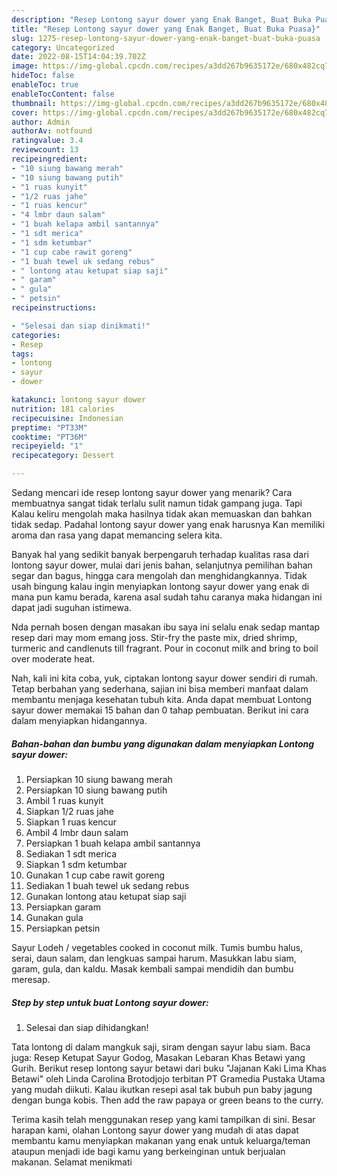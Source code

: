 ```yaml
---
description: "Resep Lontong sayur dower yang Enak Banget, Buat Buka Puasa}"
title: "Resep Lontong sayur dower yang Enak Banget, Buat Buka Puasa}"
slug: 1275-resep-lontong-sayur-dower-yang-enak-banget-buat-buka-puasa
category: Uncategorized
date: 2022-08-15T14:04:39.702Z
image: https://img-global.cpcdn.com/recipes/a3dd267b9635172e/680x482cq70/lontong-sayur-dower-foto-resep-utama.jpg
hideToc: false
enableToc: true
enableTocContent: false
thumbnail: https://img-global.cpcdn.com/recipes/a3dd267b9635172e/680x482cq70/lontong-sayur-dower-foto-resep-utama.jpg
cover: https://img-global.cpcdn.com/recipes/a3dd267b9635172e/680x482cq70/lontong-sayur-dower-foto-resep-utama.jpg
author: Admin
authorAv: notfound
ratingvalue: 3.4
reviewcount: 13
recipeingredient:
- "10 siung bawang merah"
- "10 siung bawang putih"
- "1 ruas kunyit"
- "1/2 ruas jahe"
- "1 ruas kencur"
- "4 lmbr daun salam"
- "1 buah kelapa ambil santannya"
- "1 sdt merica"
- "1 sdm ketumbar"
- "1 cup cabe rawit goreng"
- "1 buah tewel uk sedang rebus"
- " lontong atau ketupat siap saji"
- " garam"
- " gula"
- " petsin"
recipeinstructions:

- "Selesai dan siap dinikmati!"
categories:
- Resep
tags:
- lontong
- sayur
- dower

katakunci: lontong sayur dower 
nutrition: 181 calories
recipecuisine: Indonesian
preptime: "PT33M"
cooktime: "PT36M"
recipeyield: "1"
recipecategory: Dessert

---
```



Sedang mencari ide resep lontong sayur dower yang menarik? Cara membuatnya sangat tidak terlalu sulit namun tidak gampang juga. Tapi Kalau keliru mengolah maka hasilnya tidak akan memuaskan dan bahkan tidak sedap. Padahal lontong sayur dower yang enak harusnya Kan memiliki aroma dan rasa yang dapat memancing selera kita.


Banyak hal yang sedikit banyak berpengaruh terhadap kualitas rasa dari lontong sayur dower, mulai dari jenis bahan, selanjutnya pemilihan bahan segar dan bagus, hingga cara mengolah dan menghidangkannya. Tidak usah bingung kalau ingin menyiapkan lontong sayur dower yang enak di mana pun kamu berada, karena asal sudah tahu caranya maka hidangan ini dapat jadi suguhan istimewa.

Nda pernah bosen dengan masakan ibu saya ini selalu enak sedap mantap resep dari may mom emang joss. Stir-fry the paste mix, dried shrimp, turmeric and candlenuts till fragrant. Pour in coconut milk and bring to boil over moderate heat.


Nah, kali ini kita coba, yuk, ciptakan lontong sayur dower sendiri di rumah. Tetap berbahan yang sederhana, sajian ini bisa memberi manfaat dalam membantu menjaga kesehatan tubuh kita. Anda dapat membuat Lontong sayur dower memakai 15 bahan dan 0 tahap pembuatan. Berikut ini cara dalam menyiapkan hidangannya.

<!--inarticleads1-->

##### Bahan-bahan dan bumbu yang digunakan dalam menyiapkan Lontong sayur dower:

1. Persiapkan 10 siung bawang merah
1. Persiapkan 10 siung bawang putih
1. Ambil 1 ruas kunyit
1. Siapkan 1/2 ruas jahe
1. Siapkan 1 ruas kencur
1. Ambil 4 lmbr daun salam
1. Persiapkan 1 buah kelapa ambil santannya
1. Sediakan 1 sdt merica
1. Siapkan 1 sdm ketumbar
1. Gunakan 1 cup cabe rawit goreng
1. Sediakan 1 buah tewel uk sedang rebus
1. Gunakan  lontong atau ketupat siap saji
1. Persiapkan  garam
1. Gunakan  gula
1. Persiapkan  petsin


Sayur Lodeh / vegetables cooked in coconut milk. Tumis bumbu halus, serai, daun salam, dan lengkuas sampai harum. Masukkan labu siam, garam, gula, dan kaldu. Masak kembali sampai mendidih dan bumbu meresap. 

<!--inarticleads2-->

##### Step by step untuk buat Lontong sayur dower:


1. Selesai dan siap dihidangkan!

Tata lontong di dalam mangkuk saji, siram dengan sayur labu siam. Baca juga: Resep Ketupat Sayur Godog, Masakan Lebaran Khas Betawi yang Gurih. Berikut resep lontong sayur betawi dari buku &#34;Jajanan Kaki Lima Khas Betawi&#34; oleh Linda Carolina Brotodjojo terbitan PT Gramedia Pustaka Utama yang mudah diikuti. Kalau ikutkan resepi asal tak bubuh pun baby jagung dengan bunga kobis. Then add the raw papaya or green beans to the curry. 

Terima kasih telah menggunakan resep yang kami tampilkan di sini. Besar harapan kami, olahan Lontong sayur dower yang mudah di atas dapat membantu kamu menyiapkan makanan yang enak untuk keluarga/teman ataupun menjadi ide bagi kamu yang berkeinginan untuk berjualan makanan. Selamat menikmati
